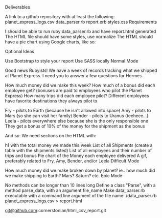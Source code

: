 
Deliverables

A link to a github repository with at least the following:
planet_express_logs.csv
data_parser.rb
report.erb
styles.css
Requirements

I should be able to run ruby data_parser.rb and have report.html generated
The HTML file should have some styles, use normalize
The HTML should have a pie chart using Google charts, like so:

Optional Ideas

Use Bootstrap to style your report
Use SASS locally
Normal Mode

Good news Rubyists!
We have a week of records tracking what we shipped at Planet Express. I need you to answer a few questions for Hermes.

How much money did we make this week?
How much of a bonus did each employee get? (bonuses are paid to employees who pilot the Planet Express)
How many trips did each employee pilot?
Different employees have favorite destinations they always pilot to

Fry - pilots to Earth (because he isn't allowed into space)
Amy - pilots to Mars (so she can visit her family)
Bender - pilots to Uranus (teeheee...)
Leela - pilots everywhere else because she is the only responsible one
They get a bonus of 10% of the money for the shipment as the bonus

And so: We need sections on the HTML with:

h1 with the total money we made this week
List of all Shipments (create a table with the shipments listed)
List of all employees and their number of trips and bonus
Pie chart of the Money each employee delivered
A gif, preferably related to Fry, Amy, Bender, and/or Leela
Difficult Mode

How much money did we make broken down by planet? ie.. how much did we make shipping to Earth? Mars? Saturn? etc.
Epic Mode

No methods can be longer than 10 lines long
Define a class "Parse", with a method parse_data, with an argument file_name
Make data_parser.rb executable with a command line argument of the file name
./data_parser.rb planet_express_logs.csv > report.html


git@github.com:cornerstonian/html_csv_report.git

